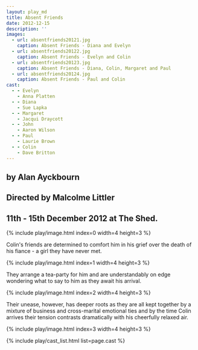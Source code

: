 ```yaml
---
layout: play_md
title: Absent Friends
date: 2012-12-15
description: ''
images:
  - url: absentfriends20121.jpg
    caption: Absent Friends - Diana and Evelyn
  - url: absentfriends20122.jpg
    caption: Absent Friends - Evelyn and Colin
  - url: absentfriends20123.jpg
    caption: Absent Friends - Diana, Colin, Margaret and Paul
  - url: absentfriends20124.jpg
    caption: Absent Friends - Paul and Colin
cast:
  - - Evelyn
    - Anna Platten
  - - Diana
    - Sue Lapka
  - - Margaret
    - Jacqui Draycott
  - - John
    - Aaron Wilson
  - - Paul
    - Laurie Brown
  - - Colin
    - Dave Britton
---
```


## by Alan Ayckbourn

## Directed by Malcolme Littler

## 11th - 15th December 2012 at The Shed.

{% include play/image.html index=0 width=4 height=3 %}

Colin's friends are determined to comfort him in his grief over the death of his fiance - a girl they have never met.

{% include play/image.html index=1 width=4 height=3 %}

They arrange a tea-party for him and are understandably on edge wondering what to say to him as they await his arrival.

{% include play/image.html index=2 width=4 height=3 %}

Their unease, however, has deeper roots as they are all kept together by a mixture of business and cross-marital emotional ties and by the time Colin arrives their tension contrasts dramatically with his cheerfully relaxed air.

{% include play/image.html index=3 width=4 height=3 %}


{% include play/cast_list.html list=page.cast %}
